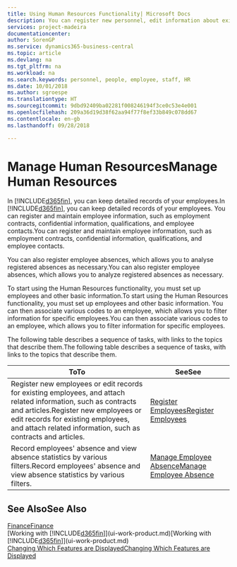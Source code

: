 ```yaml
---
title: Using Human Resources Functionality| Microsoft Docs
description: You can register new personnel, edit information about existing staff, and record and analyse absence.
services: project-madeira
documentationcenter: 
author: SorenGP
ms.service: dynamics365-business-central
ms.topic: article
ms.devlang: na
ms.tgt_pltfrm: na
ms.workload: na
ms.search.keywords: personnel, people, employee, staff, HR
ms.date: 10/01/2018
ms.author: sgroespe
ms.translationtype: HT
ms.sourcegitcommit: 9dbd92409ba02281f008246194f3ce0c53e4e001
ms.openlocfilehash: 209a36d19d38f62aa94f77f8ef33b849c078dd67
ms.contentlocale: en-gb
ms.lasthandoff: 09/28/2018

---
```

# <a name="manage-human-resources"></a><span data-ttu-id="08186-103">Manage Human Resources</span><span class="sxs-lookup"><span data-stu-id="08186-103">Manage Human Resources</span></span>
<span data-ttu-id="08186-104">In [!INCLUDE[d365fin](includes/d365fin_md.md)], you can keep detailed records of your employees.</span><span class="sxs-lookup"><span data-stu-id="08186-104">In [!INCLUDE[d365fin](includes/d365fin_md.md)], you can keep detailed records of your employees.</span></span> <span data-ttu-id="08186-105">You can register and maintain employee information, such as employment contracts, confidential information, qualifications, and employee contacts.</span><span class="sxs-lookup"><span data-stu-id="08186-105">You can register and maintain employee information, such as employment contracts, confidential information, qualifications, and employee contacts.</span></span>

<span data-ttu-id="08186-106">You can also register employee absences, which allows you to analyse registered absences as necessary.</span><span class="sxs-lookup"><span data-stu-id="08186-106">You can also register employee absences, which allows you to analyze registered absences as necessary.</span></span>

<span data-ttu-id="08186-107">To start using the Human Resources functionality, you must set up employees and other basic information.</span><span class="sxs-lookup"><span data-stu-id="08186-107">To start using the Human Resources functionality, you must set up employees and other basic information.</span></span> <span data-ttu-id="08186-108">You can then associate various codes to an employee, which allows you to filter information for specific employees.</span><span class="sxs-lookup"><span data-stu-id="08186-108">You can then associate various codes to an employee, which allows you to filter information for specific employees.</span></span>

<span data-ttu-id="08186-109">The following table describes a sequence of tasks, with links to the topics that describe them.</span><span class="sxs-lookup"><span data-stu-id="08186-109">The following table describes a sequence of tasks, with links to the topics that describe them.</span></span>

| <span data-ttu-id="08186-110">To</span><span class="sxs-lookup"><span data-stu-id="08186-110">To</span></span> | <span data-ttu-id="08186-111">See</span><span class="sxs-lookup"><span data-stu-id="08186-111">See</span></span> |
| --- | --- |
| <span data-ttu-id="08186-112">Register new employees or edit records for existing employees, and attach related information, such as contracts and articles.</span><span class="sxs-lookup"><span data-stu-id="08186-112">Register new employees or edit records for existing employees, and attach related information, such as contracts and articles.</span></span> |[<span data-ttu-id="08186-113">Register Employees</span><span class="sxs-lookup"><span data-stu-id="08186-113">Register Employees</span></span>](hr-how-register-employees.md) |
| <span data-ttu-id="08186-114">Record employees' absence and view absence statistics by various filters.</span><span class="sxs-lookup"><span data-stu-id="08186-114">Record employees' absence and view absence statistics by various filters.</span></span> |[<span data-ttu-id="08186-115">Manage Employee Absence</span><span class="sxs-lookup"><span data-stu-id="08186-115">Manage Employee Absence</span></span>](hr-how-manage-absence.md) |

## <a name="see-also"></a><span data-ttu-id="08186-116">See Also</span><span class="sxs-lookup"><span data-stu-id="08186-116">See Also</span></span>
[<span data-ttu-id="08186-117">Finance</span><span class="sxs-lookup"><span data-stu-id="08186-117">Finance</span></span>](finance.md)  
<span data-ttu-id="08186-118">[Working with [!INCLUDE[d365fin](includes/d365fin_md.md)]](ui-work-product.md)</span><span class="sxs-lookup"><span data-stu-id="08186-118">[Working with [!INCLUDE[d365fin](includes/d365fin_md.md)]](ui-work-product.md)</span></span>  
[<span data-ttu-id="08186-119">Changing Which Features are Displayed</span><span class="sxs-lookup"><span data-stu-id="08186-119">Changing Which Features are Displayed</span></span>](ui-experiences.md)        

